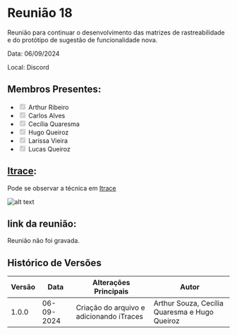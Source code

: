 # Reunião 18
Reunião para continuar o desenvolvimento das matrizes de rastreabilidade e do protótipo de sugestão de funcionalidade nova.

Data:  06/09/2024 

Local: Discord 


## Membros Presentes:
<form>
  <ul>
    <li><input type="checkbox" id="membro1" checked disabled><label for="membro1"> Arthur Ribeiro</label></li>
    <li><input type="checkbox" id="membro2" checked disabled><label for="membro2"> Carlos Alves</label></li>
    <li><input type="checkbox" id="membro3" checked disabled><label for="membro3"> Cecília Quaresma</label></li>
    <li><input type="checkbox" id="membro4" checked disabled><label for="membro4"> Hugo Queiroz</label></li>
    <li><input type="checkbox" id="membro4" checked disabled><label for="membro4"> Larissa Vieira</label></li>
    <li><input type="checkbox" id="membro4" checked disabled><label for="membro4"> Lucas Queiroz</label></li>
  </ul>
</form>

## [Itrace](reunioes.md#itrace):
Pode se observar a técnica em [Itrace](reunioes.md#itrace)

![alt text](../assets/imagens/iTrace%20-%20reunião%2006_09.png)

## link da reunião:

Reunião não foi gravada.


## Histórico de Versões

| Versão | Data       | Alterações Principais                             | Autor        |
|--------|------------|---------------------------------------------------|--------------|
| 1.0.0  | 06-09-2024 | Criação do arquivo e adicionando iTraces | Arthur Souza, Cecília Quaresma e Hugo Queiroz |
